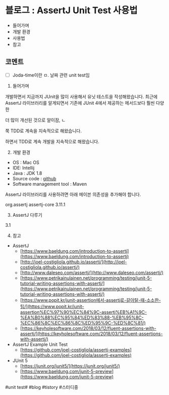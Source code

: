 # 블로그 : AssertJ Unit Test 사용법
* 들어가며
* 개발 환경
* 사용법
* 참고

**코멘트**
-
- [ ] Joda-time이란
ㅁ. 날짜 관련 unit test임

1. 들어가며

개발하면서 지금까지 JUnit을 많이 사용해서 유닛 테스트을 작성해왔습니다. 최근에 AssertJ 라이브러리를 알게되면서 기존에 JUnit 4에서 제공하는 메서드보다 훨씬 다양한

더 많이 개선된 것으로 알이잠, ㄴ

쭉 TDD로 계속을 지속적으로 해왔습니다.

하면서 TDD로 계속 개발을 지속적으로 해왔습니다.

2. 개발 환경

* OS : Mac OS
* IDE: Intellij
* Java : JDK 1.8
* Source code : [github](https://github.com/kenshin579/tutorials-java-examples/tree/master/assertj-unit-test)
* Software management tool : Maven

AssertJ 라이브러리를 사용하려면 아래 메이븐 의존성을 추가해야 합니다.

<dependency>
<groupId>org.assertj</groupId>
<artifactId>assertj-core</artifactId>
<version>3.11.1</version>
</dependency>

3. AssertJ 다루기

3.1

4. 참고

* AssertJ
	* [https://www.baeldung.com/introduction-to-assertj](https://www.baeldung.com/introduction-to-assertj)
	* [http://joel-costigliola.github.io/assertj/](http://joel-costigliola.github.io/assertj/)
	* [http://www.daleseo.com/assertj/](http://www.daleseo.com/assertj/)
	* [https://www.petrikainulainen.net/programming/testing/junit-5-tutorial-writing-assertions-with-assertj/](https://www.petrikainulainen.net/programming/testing/junit-5-tutorial-writing-assertions-with-assertj/)
	* [https://www.popit.kr/junit-assertion에서-assertj로-갈아탈-때-소소한-팁/](https://www.popit.kr/junit-assertion%EC%97%90%EC%84%9C-assertj%EB%A1%9C-%EA%B0%88%EC%95%84%ED%83%88-%EB%95%8C-%EC%86%8C%EC%86%8C%ED%95%9C-%ED%8C%81/)
	* [https://keyholesoftware.com/2018/03/12/fluent-assertions-with-assertj/](https://keyholesoftware.com/2018/03/12/fluent-assertions-with-assertj/)
* AssertJ Example Unit Test
	* [https://github.com/joel-costigliola/assertj-examples](https://github.com/joel-costigliola/assertj-examples)
* JUnit 5
	* [https://junit.org/junit5/](https://junit.org/junit5/)
	* [https://www.baeldung.com/junit-5-preview](https://www.baeldung.com/junit-5-preview)

#unit test# #blog #tistory #스터디중